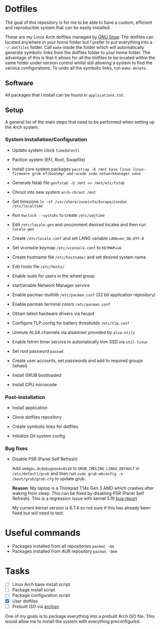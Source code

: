 # Dotfiles

The goal of this repository is for me to be able to have a custom, efficient and
reproducible system that can be easily installed.

These are my Linux Arch dotfiles managed by [GNU
Stow](https://www.gnu.org/software/stow/). The dotfiles can located anywhere in
your home folder but I prefer to put everything into a ``~/.dotfiles``
folder. Call ``make`` inside the folder which will automatically generate
symbolic links from the dotfiles folder to your home folder. The advantage of
this is that it allows for all the dotfiles to be located within the same folder
under version control whilst still allowing a system to find the various
configurations. To undo all the symbolic links, run ``make delete``.

## Software
All packages that I install can be found in ``applications.txt``.

## Setup
A general list of the main steps that need to be performed when setting up the
Arch system.

### System Installation/Configuration
- Update system clock ``timedatectl``
- Parition system (EFI, Root, Swapfile)
- Install core system packages ``pacstrap -K /mnt base linux linux-firmware grub efibootmgr amd-ucode sudo networkmanager nano``
- Generate fstab file ``genfstab -U /mnt >> /mnt/etc/fstab``
- Chroot into new system ``arch-chroot /mnt``

- Set timezone ``ln -sf /usr/share/zoneinfo/Europe/London /etc/localtime``
- Run ``hwclock --systohc`` to create ``/etc/adjtime``
- Edit ``/etc/locale.gen`` and uncomment desired locales and then run ``locale-gen``
- Create ``/etc/locale.conf`` and set LANG variable ``LANG=en_GB.UTF-8``
- Set vconsole keymap ``/etc/vconsole.conf`` to ``KEYMAP=uk``
- Create hostname file ``/etc/hostname/`` and set desired system name
- Edit hosts file ``/etc/hosts/``
- Enable sudo for users in the wheel group
- start/enable Network Manager service
- Enable pacman multilib ``/etc/pacman.conf`` (32 bit application repository)
- Enable pacman terminal colors ``/etc/pacman.conf``
- Obtain latest hardware drivers via fwupd
- Configure TLP config for battery thresholds ``/etc/tlp.conf``

- Unmute ALSA channels via alsamixer provided by ``alsa-utils``
- Enable fstrim timer service to automatically trim SSD via ``util-linux``
- Set root password ``passwd``
- Create user accounts, set passwords and add to required groups (wheel)
- Install GRUB bootloaded
- Install CPU microcode

### Post-installation
- Install application
- Clone dotfiles repository
- Create symbolic links for dotfiles

- Initialize Git system config

### Bug fixes
- Disable PSR (Panel Self Refresh)

  Add ``amdgpu.dcdebugmask=0x10`` to ``GRUB_CMDLINE_LINUX_DEFAULT`` in
  ``/etc/default/grub`` and then run ``sudo grub-mkconfig -o /boot/grub/grub.cfg`` to update grub.

  **Reason**: My laptop is a Thinkpad T14s Gen 3 AMD which crashes after waking
  from sleep. This can be fixed by disabling PSR (Panel Self Refresh). This is a
  regression issue with kernel 5.19 [bug
  report](https://bugs.launchpad.net/ubuntu/+source/linux-hwe-5.19/+bug/2007718)

  My current kernel version is 6.7.4 so not sure if this has already been fixed
  but will need to test.

# Useful commands

- Packages installed from all repositories ``pacman -Qe``
- Packages installed from AUR repository ``pacman -Qem``

# Tasks
- [ ] Linux Arch base install script
- [ ] Package install script
- [ ] Package configuration script
- [X] User dotfiles
- [ ] Prebuilt ISO via [archiso](https://wiki.archlinux.org/title/Archiso)

One of my goals is to package everything into a prebuilt Arch ISO
file. This would allow me to install the system with everything preconfigured.


